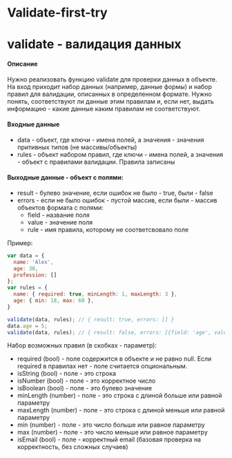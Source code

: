 # Validate-first-try
# validate - валидация данных

#### Описание
Нужно реализовать функцию validate для проверки данных в объекте.
На вход приходит набор данных (например, данные формы) и набор правил для валидации, описанных в определенном формате.
Нужно понять, соответствуют ли данные этим правилам и, если нет, выдать информацию - какие данные каким правилам не соответствуют.

#### Входные данные
- data - объект, где ключи - имена полей, а значения - значения притивных типов (не массивы/объекты)
- rules - объект набором правил, где ключи - имена полей, а значения - объект с правилами валидации. Правила записаны

#### Выходные данные - объект с полями:
- result - булево значение, если ошибок не было - true, были - false
- errors - если не было ошибок - пустой массив, если были - массив объектов формата с полями:
    - field - название поля
    - value - значение поля
    - rule - имя правила, которому не соответсвовало поле

Пример:
```js
var data = {
  name: 'Alex',
  age: 30,
  profession: []
};
var rules = {
  name: { required: true, minLength: 1, maxLength: 3 },
  age: { min: 18, max: 60 },
}

validate(data, rules); // { result: true, errors: [] }
data.age = 5;
validate(data, rules); // { result: false, errors: [{field: 'age', value: 30, error: 'max'}] }
```

Набор возможных правил (в скобках - параметр):
- required (bool) - поле содержится в объекте и не равно null. Если required в правилах нет - поле считается опциональным.
- isString (bool) - поле - это строка
- isNumber (bool) - поле - это корректное число
- isBoolean (bool) - поле - это булево значение
- minLength (number) - поле - это строка с длиной больше или равной параметру
- maxLength (number) - поле - это строка с длиной меньше или равной параметру
- min (number) - поле - это число больше или равное параметру
- max (number) - поле - это число меньше или равное параметру
- isEmail (bool) - поле - корректный email (базовая проверка на корректность, без сложных случаев)
